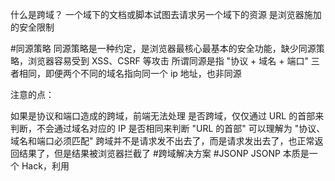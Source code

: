 什么是跨域？
一个域下的文档或脚本试图去请求另一个域下的资源
是浏览器施加的安全限制

#同源策略
同源策略是一种约定，是浏览器最核心最基本的安全功能，缺少同源策略，浏览器容易受到 XSS、CSRF 等攻击
所谓同源是指 "协议 + 域名 + 端口" 三者相同，即便两个不同的域名指向同一个 ip 地址，也非同源

注意的点：

如果是协议和端口造成的跨域，前端无法处理
是否跨域，仅仅通过 URL 的首部来判断，不会通过域名对应的 IP 是否相同来判断
"URL 的首部" 可以理解为 "协议、域名和端口必须匹配"
跨域并不是请求发不出去了，而是请求发出去了，也正常返回结果了，但是结果被浏览器拦截了
#跨域解决方案
#JSONP
JSONP 本质是一个 Hack，利用 <script> 标签不受同源策略限制的特性进行跨域操作
通过动态创建script，再请求一个带参网址实现跨域通信

优点：
实现简单
兼容性好
缺点：
只支持 get 请求(<script>标签只能 get)
有安全性问题，容易受到 XSS 攻击(跨站脚本)
需要服务端配合 JSONP 进行一定程度的改造
实现流程：
声明一个回调函数，将回调函数名作为参数传递给跨域请求的服务器，函数形参为要获取的数据(服务器端返回的数据)
创建一个 script 标签，跨域请求地址作为 script 标签的 src 属性值
服务器收到请求后取出参数和回调函数名，将相应的数据作为回调函数的参数并返回给客户端调用回调函数
实现见 JSONP 文件夹下
#CORS
CORS 是目前主流的跨域解决方案，跨域资源共享(CORS) 是一种机制，它使用额外的 HTTP 头来告诉浏览器，让运行在一个 origin (domain) 上的Web 应用被准许访问来自不同源服务器上的指定的资源。
CORS 需要浏览器和后端同时支持
服务端设置 Access-Control-Allow-Origin 就可以开启 CORS

简单请求
GET、HEAD、POST 请求
Content-Type 为：text/plain、multipart/form-data、application/x-www-form-urlencoded(form 标签可以请求的类型)
复杂请求
简单请求之外的请求
复杂请求跨域在正式通信前会先发送一个 OPTIONS 请求 --- "预检"请求，确认后端是否允许跨域请求
Access-Control-Allow-Origin 设置哪个源可以访问我
Access-Control-Allow-Headers 允许携带哪个头访问我
Access-Control-Allow-Methods 允许哪个方法访问我
Access-Control-Allow-Credentials 允许携带 cookie
Access-Control-Max-Age 预检的存活时间
Access-Control-Expose-Headers 允许返回的头，把响应头暴露出去给前端
#postMessage
postMessage 是 HTML5 XMLHttRequest Level 2 中的 API，允许来自不同源的脚本采用异步方式进行有限的通信，可以实现跨文本档、多窗口、跨域消息传递
otherWindow.postMessage(message, targetOrigin, [transfer])

otherWindow：其他窗口的一个引用
message：将要发送到其他窗口的信息
targetOrigin：指定哪些窗口能接收到消息事件
transfer：可选，一串和message 同时传递的 Transferable 对象. 这些对象的所有权将被转移给消息的接收方，而发送一方将不再保有所有权
#websocket
webSocket 是一种双向通信协议，在建立连接之后，WebSocket 的 server 与 client 都能主动向对方发送或接收数据，连接建立好了之后 client 与 server 之间的双向通信就与 HTTP 无关了，因此可以跨域

WebSocket 协议本质是一个基于 TCP 的协议，为了建立一个 WebSocket 连接，客户端浏览器首先要向服务器发起一个 HTTP 请求，其中附加头信息 "Upgrade:WebSocket"，表明这是一个申请协议升级的 HTTP 请求，服务器端解析这些附加的头信息然后产生应答信息返回给客户端，客户端和服务器端的 WebSocket 连接就建立起来了，双方就可以通过这个连接通道自由的传递信息，并且这个连接会持续存在直到客户端或者服务器端的某一方主动的关闭连接

Socket.io
前端：
new webSocket()
socket.onopen()
socket.onmessage()
后端：
new WebSocket.Server({port})
on('connection')
ws.on('message')

#node中间件代理(两次跨域)
实现原理: 同源策略是浏览器需要遵循的标准,而如果是服务器向服务器请求就无需遵循同源策略。

接收客户端请求
将请求转发给服务器
拿到服务器响应数据
将响应转发给客户端
#Nginx 反向代理
即所有客户端的请求都必须先经过 nginx 的处理，nginx 作为代理服务器再讲请求转发给 node 或者 java 服务，这样就规避了同源策略

#document.domain + iframe
该方式只能用于二级域名相同的情况下，比如 a.test.com 和 b.test.com，只需要给页面添加 document.domain ='test.com' 表示二级域名都相同就可以实现跨域，两个页面都通过 js 强制设置 document.domain 为基础主域，就实现了同域

#location.hash + iframe
原理就是改变URL的hash部分来进行双向通信
a.html 要和 c.html 跨域相互通信，通过中间页 b.html 来实现。 三个页面，不同域之间利用 iframe 的 location.hash 传值，相同域之间直接 js 访问来通信

缺点：
数据直接暴露在了url中，数据容量和类型都有限等
#window.name + iframe
window 对象有 name 属性，该属性有个特征：即在一个窗口(window)的生命周期内，窗口载入的所有的页面都是共享一个 window.name，每个页面对 window.name 都有读写的权限，window.name 是持久存在一个窗口载入过的所有页面中的，在不同的页面（甚至不同域名）加载后依旧存在，并且可以支持非常长的 name 值，可以利用这个特点进行跨域